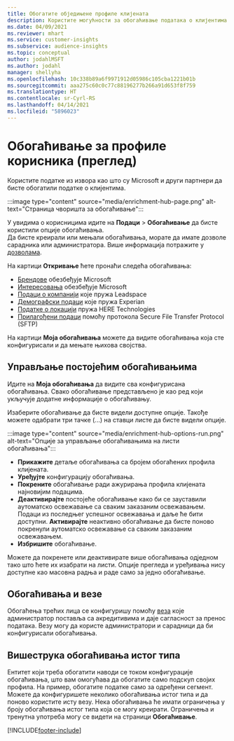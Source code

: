 ```yaml
---
title: Обогатите обједињене профиле клијената
description: Користите могућности за обогаћивање података о клијентима.
ms.date: 04/09/2021
ms.reviewer: mhart
ms.service: customer-insights
ms.subservice: audience-insights
ms.topic: conceptual
author: jodahlMSFT
ms.author: jodahl
manager: shellyha
ms.openlocfilehash: 10c338b89a6f9971912d05986c105cba1221b01b
ms.sourcegitcommit: aaa275c60c0c77c88196277b266a91d653f8f759
ms.translationtype: HT
ms.contentlocale: sr-Cyrl-RS
ms.lasthandoff: 04/14/2021
ms.locfileid: "5896023"
---
```

# <a name="enrichment-for-customer-profiles-preview"></a>Обогаћивање за профиле корисника (преглед)

Користите податке из извора као што су Microsoft и други партнери да бисте обогатили податке о клијентима.

:::image type="content" source="media/enrichment-hub-page.png" alt-text="Страница чворишта за обогаћивање":::

У увидима о корисницима идите на **Подаци** > **Обогаћивање** да бисте користили опције обогаћивања.    
Да бисте креирали или мењали обогаћивања, морате да имате дозволе сарадника или администратора. Више информација потражите у [дозволама](permissions.md).

На картици **Откривање** ћете пронаћи следећа обогаћивања:

- [Брендове](enrichment-microsoft.md) обезбеђује Microsoft
- [Интересовања](enrichment-microsoft.md) обезбеђује Microsoft
- [Подаци о компанији](enrichment-leadspace.md) које пружа Leadspace
- [Демографски подаци](enrichment-experian.md) које пружа Experian
- [Податке о локацији](enrichment-here.md) пружа HERE Technologies
- [Прилагођени подаци](enrichment-SFTP-custom-import.md) помоћу протокола Secure File Transfer Protocol (SFTP)

На картици **Моја обогаћивања** можете да видите обогаћивања која сте конфигурисали и да мењате њихова својства.

## <a name="manage-existing-enrichments"></a>Управљање постојећим обогаћивањима

Идите на **Моја обогаћивања** да видите сва конфигурисана обогаћивања. Свако обогаћивање представљено је као ред који укључује додатне информације о обогаћивању.

Изаберите обогаћивање да бисте видели доступне опције. Такође можете одабрати три тачке (...) на ставци листе да бисте видели опције.

:::image type="content" source="media/enrichment-hub-options-run.png" alt-text="Опције за управљање обогаћивањима на листи обогаћивања":::

- **Прикажите** детаље обогаћивања са бројем обогаћених профила клијената.
- **Уређујте** конфигурацију обогаћивања.
- **Покрените** обогаћивање ради ажурирања профила клијената најновијим подацима.
- **Деактивирајте** постојеће обогаћивање како би се зауставили аутоматско освежавање са сваким заказаним освежавањем. Подаци из последњег успешног освежавања и даље ће бити доступни. **Активирајте** неактивно обогаћивање да бисте поново покренули аутоматско освежавање са сваким заказаним освежавањем.
- **Избришите** обогаћивање.

Можете да покренете или деактивирате више обогаћивања одједном тако што ћете их изабрати на листи. Опције прегледа и уређивања нису доступне као масовна радња и раде само за једно обогаћивање.

## <a name="enrichments-and-connections"></a>Обогаћивања и везе

Обогаћења трећих лица се конфигуришу помоћу [веза](connections.md) које администратор поставља са акредитивима и даје сагласност за пренос података. Везу могу да користе администратори и сарадници да би конфигурисали обогаћивања.  

## <a name="multiple-enrichments-of-the-same-type"></a>Вишеструка обогаћивања истог типа

Ентитет који треба обогатити наводи се током конфигурације обогаћивања, што вам омогућава да обогатите само подскуп својих профила. На пример, обогатите податке само за одређени сегмент. Можете да конфигуришете неколико обогаћивања истог типа и да поново користите исту везу. Нека обогаћивања ће имати ограничења у броју обогаћивања истог типа која се могу креирати. Ограничења и тренутна употреба могу се видети на страници **Обогаћивање**.

[!INCLUDE[footer-include](../includes/footer-banner.md)]
